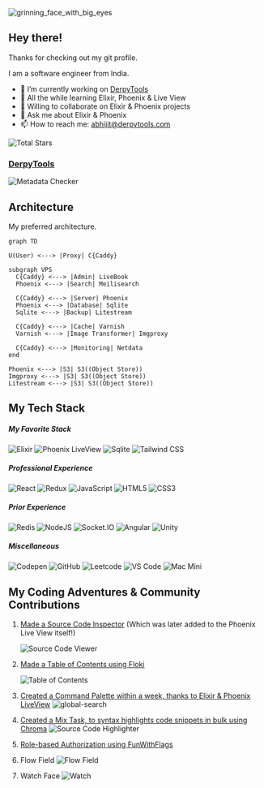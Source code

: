 ![grinning_face_with_big_eyes](https://github.com/derpycoder/derpycoder/assets/25662120/d6ed008f-029d-4e72-bd21-4801648281cf)

## Hey there!
Thanks for checking out my git profile.

I am a software engineer from India.

- 🔭 I’m currently working on [DerpyTools](https://github.com/derpycoder/derpy_tools)
- 🌱 All the while learning Elixir, Phoenix & Live View
- 👯 Willing to collaborate on Elixir & Phoenix projects
- 💬 Ask me about Elixir & Phoenix
- 📫 How to reach me: abhijit@derpytools.com

![Total Stars](https://img.shields.io/github/stars/derpycoder?style=for-the-badge)

### [DerpyTools](https://github.com/derpycoder/derpy_tools)

![Metadata Checker](https://github.com/derpycoder/derpycoder/assets/25662120/5194e6cd-aa83-4890-ac71-d5e81072a1c5)

## Architecture
My preferred architecture.

```mermaid
graph TD

U(User) <---> |Proxy| C{Caddy}

subgraph VPS
  C{Caddy} <---> |Admin| LiveBook
  Phoenix <---> |Search| Meilisearch

  C{Caddy} <---> |Server| Phoenix
  Phoenix <---> |Database| Sqlite
  Sqlite <---> |Backup| Litestream

  C{Caddy} <---> |Cache| Varnish
  Varnish <---> |Image Transformer| Imgproxy

  C{Caddy} <---> |Monitoring| Netdata
end

Phoenix <---> |S3| S3((Object Store))
Imgproxy <---> |S3| S3((Object Store))
Litestream <---> |S3| S3((Object Store))
```

## My Tech Stack

##### My Favorite Stack
![Elixir](https://img.shields.io/badge/Elixir-4B275F?style=for-the-badge&logo=elixir&logoColor=white)
![Phoenix LiveView](https://img.shields.io/badge/-Phoenix%20LiveView-orange?style=for-the-badge&logo=elixir)
![Sqlite](https://img.shields.io/badge/SQLite-07405E?style=for-the-badge&logo=sqlite&logoColor=white)
![Tailwind CSS](https://img.shields.io/badge/Tailwind_CSS-38B2AC?style=for-the-badge&logo=tailwind-css&logoColor=white)

##### Professional Experience
![React](https://img.shields.io/badge/React-20232A?style=for-the-badge&logo=react&logoColor=61DAFB)
![Redux](https://img.shields.io/badge/Redux-593D88?style=for-the-badge&logo=redux&logoColor=white)
![JavaScript](https://img.shields.io/badge/JavaScript-323330?style=for-the-badge&logo=javascript&logoColor=F7DF1E)
![HTML5](https://img.shields.io/badge/HTML5-E34F26?style=for-the-badge&logo=html5&logoColor=white)
![CSS3](https://img.shields.io/badge/CSS3-1572B6?style=for-the-badge&logo=css3&logoColor=white)

##### Prior Experience
![Redis](https://img.shields.io/badge/redis-CC0000.svg?&style=for-the-badge&logo=redis&logoColor=white)
![NodeJS](https://img.shields.io/badge/Node%20js-339933?style=for-the-badge&logo=nodedotjs&logoColor=white)
![Socket.IO](https://img.shields.io/badge/Socket.io-010101?&style=for-the-badge&logo=Socket.io&logoColor=white)
![Angular](https://img.shields.io/badge/Angular-DD0031?style=for-the-badge&logo=angular&logoColor=white)
![Unity](https://img.shields.io/badge/Unity-100000?style=for-the-badge&logo=unity&logoColor=white)

##### Miscellaneous
![Codepen](https://img.shields.io/badge/Codepen-000000?style=for-the-badge&logo=codepen&logoColor=white)
![GitHub](https://img.shields.io/badge/GitHub-100000?style=for-the-badge&logo=github&logoColor=white)
![Leetcode](https://img.shields.io/badge/-LeetCode-FFA116?style=for-the-badge&logo=LeetCode&logoColor=black)
![VS Code](https://img.shields.io/badge/VSCode-0078D4?style=for-the-badge&logo=visual%20studio%20code&logoColor=white)
![Mac Mini](https://img.shields.io/badge/apple%20silicon-333333?style=for-the-badge&logo=apple&logoColor=white)


## My Coding Adventures & Community Contributions

1. [Made a Source Code Inspector](https://elixirforum.com/t/made-a-source-code-inspector-useful-in-big-projects-or-large-teams/56792?u=derpycoder) (Which was later added to the Phoenix Live View itself!)
   
   ![Source Code Viewer](https://github.com/derpycoder/derpycoder/assets/25662120/96c39b8b-b391-4a2d-8a2d-fd1a5ba33ee3)
2. [Made a Table of Contents using Floki](https://elixirforum.com/t/i-created-table-of-contents-using-floki-with-header-nesting-how-to-simplify-the-logic/57501/12?u=derpycoder)
   
   ![Table of Contents](https://github.com/derpycoder/derpycoder/assets/25662120/0a70cb29-439f-40c7-bcdc-50ce7b8914ca)
3. [Created a Command Palette within a week, thanks to Elixir & Phoenix LiveView](https://elixirforum.com/t/created-a-command-palette-within-a-week-thanks-to-elixir-phoenix-liveview/57769)
   ![global-search](https://github.com/derpycoder/derpycoder/assets/25662120/6569bef4-03b0-4679-8498-afe3ccadf1a5)
   
5. [Created a Mix Task, to syntax highlights code snippets in bulk using Chroma](https://elixirforum.com/t/created-a-mix-task-to-syntax-highlights-code-snippets-in-bulk-using-chroma/57878)
   ![Source Code Highlighter](https://github.com/derpycoder/derpycoder/assets/25662120/3c734994-fe44-4a4a-90eb-c601c1774854)

6. [Role-based Authorization using FunWithFlags](https://elixirforum.com/t/phx-gen-auth-and-role-based-authentication/49428/8?u=derpycoder)

7. Flow Field
  ![Flow Field](https://github.com/derpycoder/derpycoder/assets/25662120/ea097369-b1d2-4838-af1f-213ae0fd3ade)
   
8. Watch Face
   ![Watch](https://github.com/derpycoder/derpycoder/assets/25662120/d22d5016-f1c5-45d3-b347-38f479c6f489)

